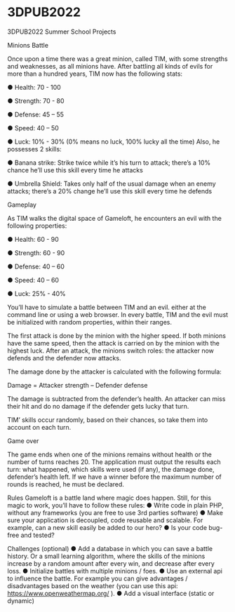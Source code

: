 # 3DPUB2022
3DPUB2022 Summer School Projects
 

Minions Battle 

Once upon a time there was a great minion, called TIM, with some strengths and weaknesses, as all minions have.
After battling all kinds of evils for more than a hundred years, TIM now has the following stats:

●	Health: 70 - 100

●	Strength: 70 - 80

●	Defense: 45 – 55

●	Speed: 40 – 50

●	Luck: 10% - 30% (0% means no luck, 100% lucky all the time) Also, he possesses 2 skills:

●	Banana strike: Strike twice while it’s his turn to attack; there’s a 10% chance he’ll use this skill every time he attacks

●	Umbrella Shield: Takes only half of the usual damage when an enemy attacks; there’s a 20% change he’ll use this skill every time he defends



Gameplay 

As TIM walks the digital space of Gameloft, he encounters an evil with the following properties:

●	Health: 60 - 90

●	Strength: 60 - 90

●	Defense: 40 – 60

●	Speed: 40 – 60

●	Luck: 25% - 40% 

You’ll have to simulate a battle between TIM and an evil. either at the command line or using a web browser. In every battle, TIM and the evil must be initialized with random properties, within their ranges.

The first attack is done by the minion with the higher speed. If both minions have the same speed, then the attack is carried on by the minion with the highest luck. After an attack, the minions switch roles: the attacker now defends and the defender now attacks.

The damage done by the attacker is calculated with the following formula:

Damage = Attacker strength – Defender defense

The damage is subtracted from the defender’s health. An attacker can miss their hit and do no damage if the defender gets lucky that turn.

TIM’ skills occur randomly, based on their chances, so take them into account on each turn.

Game over

 The game ends when one of the minions remains without health or the number of turns reaches 20. The application must output the results each turn: what happened, which skills were used (if any), the damage done, defender’s health left.
If we have a winner before the maximum number of rounds is reached, he must be declared.

Rules 
Gameloft is a battle land where magic does happen. Still, for this magic to work, you’ll have to follow these rules:
● Write code in plain PHP, without any frameworks (you are free to use 3rd parties software)
● Make sure your application is decoupled, code reusable and scalable. For example, can a new skill easily be added to our hero?
● Is your code bug-free and tested?

Challenges (optional)
●	Add a database in which you can save a battle history. Or a small learning algorithm, where the skills of the minions increase by a random amount after every win, and decrease after every loss.
●	Initialize battles with multiple minions / foes.
●	Use an external api to influence the battle. For example you can give advantages / disadvantages based on the weather (you can use this api:  https://www.openweathermap.org/ ).
●	Add a visual interface (static or dynamic)
